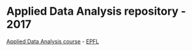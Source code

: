 # Applied Data Analysis repository - 2017

[Applied Data Analysis course](http://ada.epfl.ch/) - [EPFL](http://epfl.ch)
